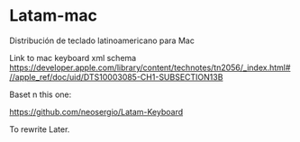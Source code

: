 # Latam-mac

Distribución de teclado latinoamericano para Mac


Link to mac keyboard xml schema
https://developer.apple.com/library/content/technotes/tn2056/_index.html#//apple_ref/doc/uid/DTS10003085-CH1-SUBSECTION13B

Baset n this one:

https://github.com/neosergio/Latam-Keyboard

To rewrite Later.
